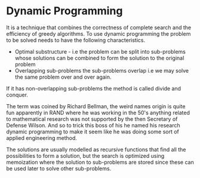 # Dynamic Programming

It is a technique that combines the correctness of complete search and the efficiency of 
greedy algorithms. To use dynamic programming the problem to be solved needs to have the
following characteristics.
* Optimal substructure - i.e the problem can be split into sub-problems whose solutions can be combined to form the solution to the original problem
* Overlapping sub-problems the sub-problems overlap i.e we may solve the same problem over and over again.

If it has non-overlapping sub-problems the method is called divide and conquer.

The term was coined by Richard Bellman, the weird names origin is quite fun apparently in
RAND where he was working in the 50's anything related to mathematical research was not
supported by the then Secretary of Defense Wilson. And so to trick this boss of his he named
his research dynamic programming to make it seem like he was doing some sort of applied 
engineering method.

The solutions are usually modelled as recursive functions that find all the possibilities
to form a solution, but the search is optimized using memoization where the solution to 
sub-problems are stored since these can be used later to solve other sub-problems.
